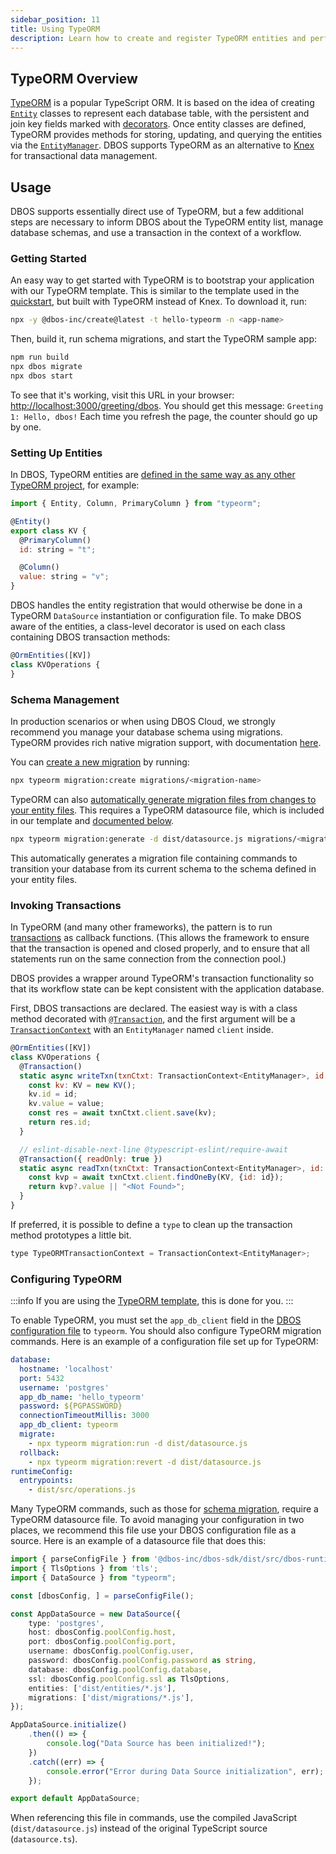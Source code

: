 ```yaml
---
sidebar_position: 11
title: Using TypeORM
description: Learn how to create and register TypeORM entities and perform transactional updates
---
```


## TypeORM Overview
[TypeORM](https://typeorm.io) is a popular TypeScript ORM.
It is based on the idea of creating [`Entity`](https://typeorm.io/entities) classes to represent each database table, with the persistent and join key fields marked with [decorators](https://typeorm.io/decorator-reference).
Once entity classes are defined, TypeORM provides methods for storing, updating, and querying the entities via the [`EntityManager`](https://typeorm.io/working-with-entity-manager).
DBOS supports TypeORM as an alternative to [Knex](https://knexjs.org/) for transactional data management.

## Usage
DBOS supports essentially direct use of TypeORM, but a few additional steps are necessary to inform DBOS about the TypeORM entity list, manage database schemas, and use a transaction in the context of a workflow.

### Getting Started

An easy way to get started with TypeORM is to bootstrap your application with our TypeORM template.
This is similar to the template used in the [quickstart](../getting-started/quickstart.md), but built with TypeORM instead of Knex.
To download it, run:

```bash
npx -y @dbos-inc/create@latest -t hello-typeorm -n <app-name>
```

Then, build it, run schema migrations, and start the TypeORM sample app:

```bash
npm run build
npx dbos migrate
npx dbos start
```

To see that it's working, visit this URL in your browser: [http://localhost:3000/greeting/dbos](http://localhost:3000/greeting/dbos).  You should get this message: `Greeting 1: Hello, dbos!` Each time you refresh the page, the counter should go up by one.

### Setting Up Entities

In DBOS, TypeORM entities are [defined in the same way as any other TypeORM project](https://typeorm.io/entities), for example:

```javascript
import { Entity, Column, PrimaryColumn } from "typeorm";

@Entity()
export class KV {
  @PrimaryColumn()
  id: string = "t";

  @Column()
  value: string = "v";
}
```

DBOS handles the entity registration that would otherwise be done in a TypeORM `DataSource` instantiation or configuration file.  To make DBOS aware of the entities, a class-level decorator is used on each class containing DBOS transaction methods:
```javascript
@OrmEntities([KV])
class KVOperations {
}
```

### Schema Management

In production scenarios or when using DBOS Cloud, we strongly recommend you manage your database schema using migrations.
TypeORM provides rich native migration support, with documentation [here](https://typeorm.io/migrations).

You can [create a new migration](https://typeorm.io/migrations#creating-a-new-migration) by running:

```bash
npx typeorm migration:create migrations/<migration-name>
```

TypeORM can also [automatically generate migration files from changes to your entity files](https://typeorm.io/migrations#generating-migrations).
This requires a TypeORM datasource file, which is included in our template and [documented below](#configuring-typeorm).

```bash
npx typeorm migration:generate -d dist/datasource.js migrations/<migration-name>
```

This automatically generates a migration file containing commands to transition your database from its current schema to the schema defined in your entity files.

### Invoking Transactions
In TypeORM (and many other frameworks), the pattern is to run [transactions](https://typeorm.io/transactions) as callback functions.  (This allows the framework to ensure that the transaction is opened and closed properly, and to ensure that all statements run on the same connection from the connection pool.)

DBOS provides a wrapper around TypeORM's transaction functionality so that its workflow state can be kept consistent with the application database.

First, DBOS transactions are declared.  The easiest way is with a class method decorated with [`@Transaction`](../api-reference/decorators.md#transaction), and the first argument will be a [`TransactionContext`](../api-reference/contexts.md#transactioncontextt) with an `EntityManager` named `client` inside.

```javascript
@OrmEntities([KV])
class KVOperations {
  @Transaction()
  static async writeTxn(txnCtxt: TransactionContext<EntityManager>, id: string, value: string) {
    const kv: KV = new KV();
    kv.id = id;
    kv.value = value;
    const res = await txnCtxt.client.save(kv);
    return res.id;
  }

  // eslint-disable-next-line @typescript-eslint/require-await
  @Transaction({ readOnly: true })
  static async readTxn(txnCtxt: TransactionContext<EntityManager>, id: string) {
    const kvp = await txnCtxt.client.findOneBy(KV, {id: id});
    return kvp?.value || "<Not Found>";
  }
}
```

If preferred, it is possible to define a `type` to clean up the transaction method prototypes a little bit.
```javascript
type TypeORMTransactionContext = TransactionContext<EntityManager>;
```

### Configuring TypeORM

:::info
If you are using the [TypeORM template](#getting-started), this is done for you.
:::

To enable TypeORM, you must set the `app_db_client` field in the [DBOS configuration file](../api-reference/configuration.md) to `typeorm`.
You should also configure TypeORM migration commands.
Here is an example of a configuration file set up for TypeORM:

```yaml
database:
  hostname: 'localhost'
  port: 5432
  username: 'postgres'
  app_db_name: 'hello_typeorm'
  password: ${PGPASSWORD}
  connectionTimeoutMillis: 3000
  app_db_client: typeorm
  migrate:
    - npx typeorm migration:run -d dist/datasource.js
  rollback:
    - npx typeorm migration:revert -d dist/datasource.js
runtimeConfig:
  entrypoints:
    - dist/src/operations.js
```

Many TypeORM commands, such as those for [schema migration](#schema-management), require a TypeORM datasource file.
To avoid managing your configuration in two places, we recommend this file use your DBOS configuration file as a source.
Here is an example of a datasource file that does this:

```typescript
import { parseConfigFile } from '@dbos-inc/dbos-sdk/dist/src/dbos-runtime/config';
import { TlsOptions } from 'tls';
import { DataSource } from "typeorm";

const [dbosConfig, ] = parseConfigFile();

const AppDataSource = new DataSource({
    type: 'postgres',
    host: dbosConfig.poolConfig.host,
    port: dbosConfig.poolConfig.port,
    username: dbosConfig.poolConfig.user,
    password: dbosConfig.poolConfig.password as string,
    database: dbosConfig.poolConfig.database,
    ssl: dbosConfig.poolConfig.ssl as TlsOptions,
    entities: ['dist/entities/*.js'],
    migrations: ['dist/migrations/*.js'],
});

AppDataSource.initialize()
    .then(() => {
        console.log("Data Source has been initialized!");
    })
    .catch((err) => {
        console.error("Error during Data Source initialization", err);
    });

export default AppDataSource;
```

When referencing this file in commands, use the compiled JavaScript (`dist/datasource.js`) instead of the original TypeScript source (`datasource.ts`).